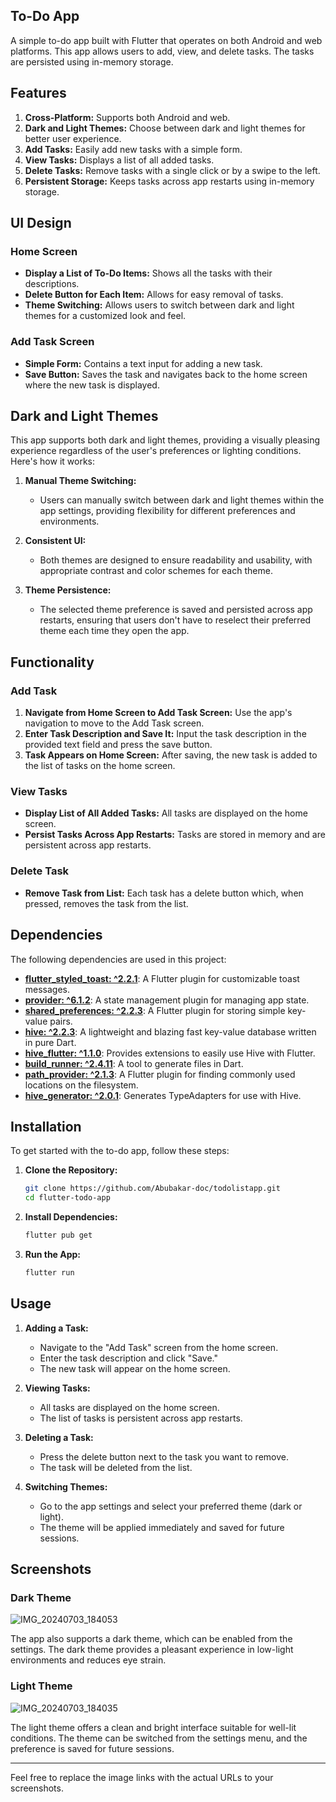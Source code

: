 ## To-Do App

A simple to-do app built with Flutter that operates on both Android and web platforms. This app allows users to add, view, and delete tasks. The tasks are persisted using in-memory storage.

## Features

1. **Cross-Platform:** Supports both Android and web.
2. **Dark and Light Themes:** Choose between dark and light themes for better user experience.
3. **Add Tasks:** Easily add new tasks with a simple form.
4. **View Tasks:** Displays a list of all added tasks.
5. **Delete Tasks:** Remove tasks with a single click or by a swipe to the left.
6. **Persistent Storage:** Keeps tasks across app restarts using in-memory storage.

## UI Design

### Home Screen

- **Display a List of To-Do Items:** Shows all the tasks with their descriptions.
- **Delete Button for Each Item:** Allows for easy removal of tasks.
- **Theme Switching:** Allows users to switch between dark and light themes for a customized look and feel.

### Add Task Screen

- **Simple Form:** Contains a text input for adding a new task.
- **Save Button:** Saves the task and navigates back to the home screen where the new task is displayed.

## Dark and Light Themes

This app supports both dark and light themes, providing a visually pleasing experience regardless of the user's preferences or lighting conditions. Here's how it works:

1. **Manual Theme Switching:**
    - Users can manually switch between dark and light themes within the app settings, providing flexibility for different preferences and environments.

2. **Consistent UI:**
    - Both themes are designed to ensure readability and usability, with appropriate contrast and color schemes for each theme.

3. **Theme Persistence:**
    - The selected theme preference is saved and persisted across app restarts, ensuring that users don't have to reselect their preferred theme each time they open the app.

## Functionality

### Add Task

1. **Navigate from Home Screen to Add Task Screen:** Use the app's navigation to move to the Add Task screen.
2. **Enter Task Description and Save It:** Input the task description in the provided text field and press the save button.
3. **Task Appears on Home Screen:** After saving, the new task is added to the list of tasks on the home screen.

### View Tasks

- **Display List of All Added Tasks:** All tasks are displayed on the home screen.
- **Persist Tasks Across App Restarts:** Tasks are stored in memory and are persistent across app restarts.

### Delete Task

- **Remove Task from List:** Each task has a delete button which, when pressed, removes the task from the list.

## Dependencies

The following dependencies are used in this project:

- **[flutter_styled_toast: ^2.2.1](https://pub.dev/packages/flutter_styled_toast)**: A Flutter plugin for customizable toast messages.
- **[provider: ^6.1.2](https://pub.dev/packages/provider)**: A state management plugin for managing app state.
- **[shared_preferences: ^2.2.3](https://pub.dev/packages/shared_preferences)**: A Flutter plugin for storing simple key-value pairs.
- **[hive: ^2.2.3](https://pub.dev/packages/hive)**: A lightweight and blazing fast key-value database written in pure Dart.
- **[hive_flutter: ^1.1.0](https://pub.dev/packages/hive_flutter)**: Provides extensions to easily use Hive with Flutter.
- **[build_runner: ^2.4.11](https://pub.dev/packages/build_runner)**: A tool to generate files in Dart.
- **[path_provider: ^2.1.3](https://pub.dev/packages/path_provider)**: A Flutter plugin for finding commonly used locations on the filesystem.
- **[hive_generator: ^2.0.1](https://pub.dev/packages/hive_generator)**: Generates TypeAdapters for use with Hive.

## Installation

To get started with the to-do app, follow these steps:

1. **Clone the Repository:**
    ```sh
    git clone https://github.com/Abubakar-doc/todolistapp.git
    cd flutter-todo-app
    ```

2. **Install Dependencies:**
    ```sh
    flutter pub get
    ```

3. **Run the App:**
    ```sh
    flutter run
    ```

## Usage

1. **Adding a Task:**
    - Navigate to the "Add Task" screen from the home screen.
    - Enter the task description and click "Save."
    - The new task will appear on the home screen.

2. **Viewing Tasks:**
    - All tasks are displayed on the home screen.
    - The list of tasks is persistent across app restarts.

3. **Deleting a Task:**
    - Press the delete button next to the task you want to remove.
    - The task will be deleted from the list.

4. **Switching Themes:**
    - Go to the app settings and select your preferred theme (dark or light).
    - The theme will be applied immediately and saved for future sessions.

## Screenshots

### Dark Theme

![IMG_20240703_184053](https://github.com/Abubakar-doc/todolistapp/assets/137390804/dc77500c-a25a-40ad-8586-6c9e05cbc6f7)

The app also supports a dark theme, which can be enabled from the settings. The dark theme provides a pleasant experience in low-light environments and reduces eye strain.

### Light Theme

![IMG_20240703_184035](https://github.com/Abubakar-doc/todolistapp/assets/137390804/0453ffbb-6b27-422c-91c0-be5a8a07a7c5)

The light theme offers a clean and bright interface suitable for well-lit conditions. The theme can be switched from the settings menu, and the preference is saved for future sessions.

---

Feel free to replace the image links with the actual URLs to your screenshots.
